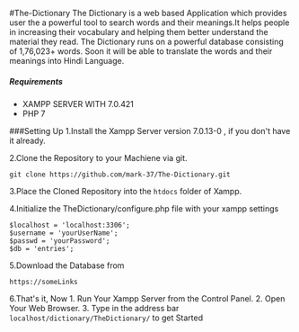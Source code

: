 #The-Dictionary
The Dictionary is a web based Application which provides user the a powerful tool to search words and their meanings.It helps people in increasing their
vocabulary and helping them better understand the material they read.
The Dictionary runs on a powerful database consisting of 1,76,023+ words.
Soon it will be able to translate the words and their meanings into Hindi Language.

##### Requirements
* XAMPP SERVER WITH 7.0.421
* PHP 7

###Setting Up
1.Install the Xampp Server version 7.0.13-0 , if you don't have it already.

2.Clone the Repository to your Machiene via git.
	
    git clone https://github.com/mark-37/The-Dictionary.git

3.Place the Cloned Repository into the `htdocs` folder of Xampp.

4.Initialize the TheDictionary/configure.php file with your xampp settings

	$localhost = 'localhost:3306';
	$username = 'yourUserName';
	$passwd = 'yourPassword';
	$db = 'entries';

5.Download the Database from

	https://someLinks

6.That's it, Now 
	1. Run Your Xampp Server from the Control Panel.
	2. Open Your Web Browser.
	3. Type in the address bar `localhost/dictionary/TheDictionary/` to get Started 

